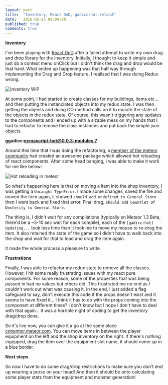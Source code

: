 ```yaml
---
layout: post
title:  "Inventory, React DnD, gadicc:hot-reload"
date:   2016-02-23 00:04:00
published: true
comments: true
---
```


**Inventory**

I've been playing with [React DnD](https://github.com/gaearon/react-dnd) after a failed attempt to write my own drag and drop library for the inventory. Initially, I thought to keep it simple and just do a context menu onClick but I didn't think the drag and drop would be that hard. What ended up happening was that half way through implementing the Drag and Drop feature, I realised that I was doing Redux wrong.

![Inventory WIP](/cotwmtor/images/inventoryWIP.png)
 
At some point, I had started to create classes for my buildings, items etc... and then putting the instanciated objects into my redux state. I was then getting the objects and doing OO method calls on it to mutate the state of the objects in the redux state. Of course, this wasn't triggering any updates to the components and I ended up with a sizable mess on my hands that I had to refactor to remove the class instances and put back the simple json objects.
 
**ggadicc:ecmascript-hot@0.0.3-modules.7**

Around this time that I was doing the refactoring, a [member of the meteor community](https://forums.meteor.com/users/gadicc/activity) had created an awesome package which allowed hot reloading of react components. After some head banging, I was able to make it work for me like below:
 
![Hot reloading in meteor](/cotwmtor/images/hotreload.png)

So what's happening here is that on moving a item into the shop inventory, I was getting a `Uncaught TypeError`. I made some changes, saved the file and moved the item again, it showed `should add undefined to General Store` then I went back and fixed that error. Final drag, `should add Gauntlet Of Dexterity to General Store`.

The thing is, I didn't wait for any compilations (typically on Meteor 1.3 Beta, there'd be a ~5-10 sec wait for each compile), each of the `[gadicc:hot] Updating...` took less time than it took me to move my mouse to re-drag the item. It also retained the state of the game so I didn't have to walk back into the shop and wait for that to load and drag the item again.

It made the whole process a pleasure to write.

**Frustrations**

Finally, I was able to refactor my redux state to remove all the classes. However, I hit some really frustrating issues with my react pure components. For some reason, some of the properties that was being passed in had no values but others did. This frustrated me no end as I couldn't work out what was causing it. In the end, I just added a flag safeguard to say, don't execute this code if the props doesn't exist and it seems to have fixed it... I think it has to do with the props coming into the component at different times? I don't know but I hope I don't have to deal with that again... it was a horrible night of coding to get the inventory drag/drop done.

So it's live now, you can give it a go at the same place [cotwmtor.meteor.com](http://cotwmtor.meteor.com). You can move items in between the player equipment on the left and the shop inventory on the right. If there's nothing equipped, drag the item over the equipment slot name, it should come up in a blue border.

**Next steps**

So now I have to do some drag/drop restrictions to make sure you don't end up wearing a purse on your head! And then it should be onto calculating some player stats from the equipment and monster generation!
